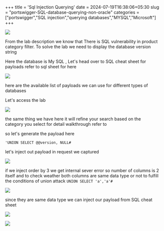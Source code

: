 +++
title = 'Sql Injection Querying'
date = 2024-07-19T16:38:06+05:30
slug = "portswigger-SQL-database-querying-non-oracle"
categories = ["portswigger","SQL injection","querying databases","MYSQL","Microsoft"]
+++


![](https://dl.dropbox.com/scl/fi/qdlft70gxecratknh54ol/Pasted-image-20240528145236.png?rlkey=jytybzujrgxyfixelzh723fbj&st=xgfqma9d&dl=0)

From the lab description we know that There is SQL vulnerability in product category filter. To solve the lab we need to display the database version string 

Here the database is My SQL ,
Let's head over to SQL cheat sheet for payloads refer to sql sheet for here 

![](https://dl.dropbox.com/scl/fi/l7zb5ez6udlxgng3qy2s3/Pasted-image-20240528150258.png?rlkey=t6kbcp7rhlg5pywkg3b75y2m2&st=u1pt11bp&dl=0)

here are the available list of payloads we can use for different types of databases

Let's access the lab 

![](https://dl.dropbox.com/scl/fi/9scvlpz2pym7cy04a1vkt/Pasted-image-20240528151802.png?rlkey=l72wnvf2ok0579vgvbngkqyfq&st=fnp8evk5&dl=0)

the same thing we have here it will refine your search based on the category you select for detail walkthrough refer to 

so let's generate the payload here 

`'UNION SELECT @@version, NULL#`

let's inject out payload in request we captured

![](https://dl.dropbox.com/scl/fi/y275oi6tg3bsumsei0g64/Pasted-image-20240528152458.png?rlkey=i1uzgwkslgcspl7ahkc2nawzm&st=hwjq4v7d&dl=0)

if we inject order by 3 we get internal sever error so number of columns is 2 itself and to check weather both columns are same data type or not to fulfill the conditions of union attack 
`UNION SELECT 'a','a'#`

![](https://dl.dropbox.com/scl/fi/o6exu503cawat1f9ykw9e/Pasted-image-20240528154319.png?rlkey=uqmam0empnaaacocujkk0ph1x&st=vvcjhxxl&dl=0)

since they are same data type we can inject our payload from SQL cheat sheet

![](https://dl.dropbox.com/scl/fi/mop4d535gdygn1b17ae6t/Pasted-image-20240528154551.png?rlkey=sij3ss2wjltbneae7l7i3pjt1&st=xnet00hc&dl=0)

![](https://dl.dropbox.com/scl/fi/2azp3ztke3nse6v1jfq9m/Pasted-image-20240528154631.png?rlkey=woqcrnlkcf18o7upwtzz3wx66&st=k0xn8lu0&dl=0)



